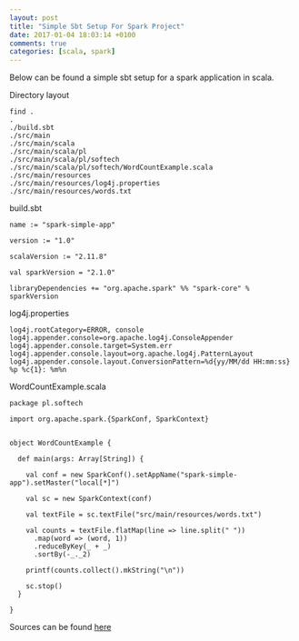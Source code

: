 ```yaml
---
layout: post
title: "Simple Sbt Setup For Spark Project"
date: 2017-01-04 18:03:14 +0100
comments: true
categories: [scala, spark]
---
```


Below can be found a simple sbt setup for a spark application in scala.

Directory layout

```
find .
.
./build.sbt
./src/main
./src/main/scala
./src/main/scala/pl
./src/main/scala/pl/softech
./src/main/scala/pl/softech/WordCountExample.scala
./src/main/resources
./src/main/resources/log4j.properties
./src/main/resources/words.txt

```

build.sbt
```
name := "spark-simple-app"

version := "1.0"

scalaVersion := "2.11.8"

val sparkVersion = "2.1.0"

libraryDependencies += "org.apache.spark" %% "spark-core" % sparkVersion
```


log4j.properties
```
log4j.rootCategory=ERROR, console
log4j.appender.console=org.apache.log4j.ConsoleAppender
log4j.appender.console.target=System.err
log4j.appender.console.layout=org.apache.log4j.PatternLayout
log4j.appender.console.layout.ConversionPattern=%d{yy/MM/dd HH:mm:ss} %p %c{1}: %m%n
```

WordCountExample.scala
```
package pl.softech

import org.apache.spark.{SparkConf, SparkContext}


object WordCountExample {

  def main(args: Array[String]) {

    val conf = new SparkConf().setAppName("spark-simple-app").setMaster("local[*]")

    val sc = new SparkContext(conf)

    val textFile = sc.textFile("src/main/resources/words.txt")

    val counts = textFile.flatMap(line => line.split(" "))
      .map(word => (word, 1))
      .reduceByKey(_ + _)
      .sortBy(-_._2)

    printf(counts.collect().mkString("\n"))

    sc.stop()
  }

}
```

Sources can be found [here](https://github.com/ssledz/ssledz.github.io-src/tree/master/spark-simple-template) 